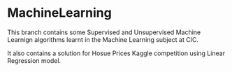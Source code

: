 # MachineLearning

This branch contains some Supervised and Unsupervised Machine Learnign algorithms learnt in the Machine Learning subject at CIC. 

It also contains a solution for Hosue Prices Kaggle competition using Linear Regression model. 

